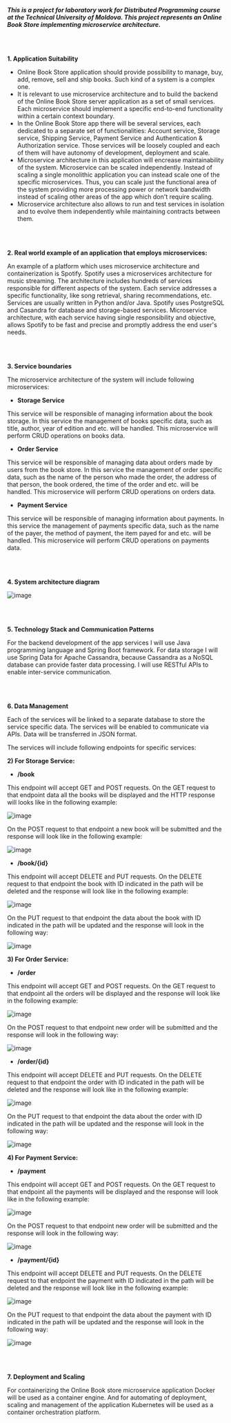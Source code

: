 ***This is a project for laboratory work for Distributed Programming course at the Technical University of Moldova. This project represents an Online Book Store implementing microservice architecture.***

<br/>
<br/>

**1. Application Suitability**

- Online Book Store application should provide possibility to manage, buy, add, remove, sell and ship books. Such kind of a system is a complex one.
- It is relevant to use microservice architecture and to build the backend of the Online Book Store server application as a set of small services. Each microservice should implement a specific end-to-end functionality within a certain context boundary.
- In the Online Book Store app there will be several services, each dedicated to a separate set of functionalities: Account service, Storage service, Shipping Service, Payment Service and Authentication & Authorization service. Those services will be loosely coupled and each of them will have autonomy of development, deployment and scale.
- Microservice architecture in this application will encrease maintainability of the system. Microservice can be scaled independently. Instead of scaling a single monolithic application you can instead scale one of the specific microservices. Thus, you can scale just the functional area of the system providing more processing power or network bandwidth instead of scaling other areas of the app which don't require scaling.
- Microservice architecture also allows to run and test services in isolation and to evolve them independently while maintaining contracts between them.

<br/>
<br/>

**2. Real world example of an application that employs microservices:**

An example of a platform which uses microservice architecture and containerization is Spotify. Spotify uses a microservices architecture for music streaming. The architecture includes hundreds of services responsible for different aspects of the system. Each service addresses a specific functionality, like song retrieval, sharing recommendations, etc. Services are usually written in Python and/or Java. Spotify uses PostgreSQL and Casandra for database and storage-based services. Microservice architecture, with each service having single responsibility and objective, allows Spotify to be fast and precise and promptly address the end user's needs.

<br/>
<br/>

**3. Service boundaries**

The microservice architecture of the system will include following microservices:

- **Storage Service**

This service will be responsible of managing information about the book storage. In this service the management of books specific data, such as title, author, year of edition and etc. will be handled. This microservice will perform CRUD operations on books data.

- **Order Service**

This service will be responsible of managing data about orders made by users from the book store. In this service the management of order specific data, such as the name of the person who made the order, the address of that person, the book ordered, the time of the order and etc. will be handled. This microservice will perform CRUD operations on orders data.

- **Payment Service**

This service will be responsible of managing information about payments. In this service the management of payments specific data, such as the name of the payer, the method of payment, the item payed for and etc. will be handled. This microservice will perform CRUD operations on payments data.

<br/>
<br/>

**4. System architecture diagram**

![image](https://github.com/VlRsMD/OnlineBookStore/assets/90247966/d9db6d49-4ab7-4971-9dd8-74aac28f660b)


<br/>
<br/>

**5. Technology Stack and Communication Patterns**

For the backend development of the app services I will use Java programming language and Spring Boot framework. For data storage I will use Spring Data for Apache Cassandra, because Cassandra as a NoSQL database can provide faster data processing. I will use RESTful APIs to enable inter-service communication.

<br/>
<br/>

**6. Data Management**

Each of the services will be linked to a separate database to store the service specific data. The services will be enabled to communicate via APIs. Data will be transferred in JSON format.

The services will include following endpoints for specific services:


**2) For Storage Service:**

- **/book**

This endpoint will accept GET and POST requests. On the GET request to that endpoint data all the books will be displayed and the HTTP response will looks like in the following example:

![image](https://github.com/VlRsMD/OnlineBookStore/assets/90247966/d21b2a9f-1fa9-4a34-b0f0-f9b5ad353336)


On the POST request to that endpoint a new book will be submitted and the response will look like in the following example:

![image](https://github.com/VlRsMD/OnlineBookStore/assets/90247966/9363ce17-894a-472a-b862-db3729f2a094)


- **/book/{id}**

This endpoint will accept DELETE and PUT requests. On the DELETE request to that endpoint the book with ID indicated in the path will be deleted and the response will look like in the following example:

![image](https://github.com/VlRsMD/OnlineBookStore/assets/90247966/2df04cdc-4c99-4f67-94ef-8329066cd85d)


On the PUT request to that endpoint the data about the book with ID indicated in the path will be updated and the response will look in the following way:

![image](https://github.com/VlRsMD/OnlineBookStore/assets/90247966/fc1600be-4f8e-4f79-a093-cf9c5a15d172)


**3) For Order Service:**

- **/order**

This endpoint will accept GET and POST requests. On the GET request to that endpoint all the orders will be displayed and the response will look like in the following example:

![image](https://github.com/VlRsMD/OnlineBookStore/assets/90247966/aa65f743-bee2-469d-957e-e1544cf8fd92)


On the POST request to that endpoint new order will be submitted and the response will look in the following way:

![image](https://github.com/VlRsMD/OnlineBookStore/assets/90247966/b0efb05b-f4d2-4bf8-bbb9-8e661bac829f)


- **/order/{id}**

This endpoint will accept DELETE and PUT requests. On the DELETE request to that endpoint the order with ID indicated in the path will be deleted and the response will look like in the following example:

![image](https://github.com/VlRsMD/OnlineBookStore/assets/90247966/1fc54352-3cd6-416b-9889-530a9ec23869)


On the PUT request to that endpoint the data about the order with ID indicated in the path will be updated and the response will look in the following way:

![image](https://github.com/VlRsMD/OnlineBookStore/assets/90247966/2820fdb8-152f-4dd9-a3fe-488b9644a788)


**4) For Payment Service:**

- **/payment**

This endpoint will accept GET and POST requests. On the GET request to that endpoint all the payments will be displayed and the response will look like in the following example:

![image](https://github.com/VlRsMD/OnlineBookStore/assets/90247966/44c84d12-d203-40d0-b23c-225c3d5d5579)


On the POST request to that endpoint new order will be submitted and the response will look in the following way:

![image](https://github.com/VlRsMD/OnlineBookStore/assets/90247966/064d65a6-5d93-4998-bf15-36526ff4f0fc)


- **/payment/{id}**

This endpoint will accept DELETE and PUT requests. On the DELETE request to that endpoint the payment with ID indicated in the path will be deleted and the response will look like in the following example:

![image](https://github.com/VlRsMD/OnlineBookStore/assets/90247966/b46561c6-bfba-44b1-82ed-12831cfe2c3c)


On the PUT request to that endpoint the data about the payment with ID indicated in the path will be updated and the response will look in the following way:

![image](https://github.com/VlRsMD/OnlineBookStore/assets/90247966/7d9896e9-98f8-41b6-9238-de0baf2fc751)



<br/>
<br/>

**7. Deployment and Scaling**

For containerizing the Online Book store microservice application Docker will be used as a container engine. And for automating of deployment, scaling and management of the application Kubernetes will be used as a container orchestration platform.
